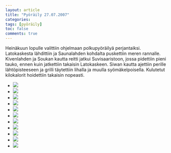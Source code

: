 ```yaml
---
layout: article
title: "Pyöräily 27.07.2007"
categories:
tags: [pyöräily]
toc: false
comments: true
---
```


Heinäkuun lopulle valittiin ohjelmaan polkupyöräilyä perjantaiksi.
Latokaskesta lähdittiin ja Saunalahden kohdalta puskettiin meren
rannalle. Kivenlahden ja Soukan kautta reitti jatkui Suvisaaristoon,
jossa pidettiin pieni tauko, ennen kuin jatkettiin takaisin Latokaskeen.
Siwan kautta ajettiin perille lähtöpisteeseen ja grilli täytettiin
lihalla ja muulla syömäkelpoisella. Kulutetut kilokalorit hoidettiin
takaisin nopeasti.

<div class="th-grid image-gallery" markdown="1">

- [![](/images/pyoraily-27.07.2007/Thumbnails/pyörä%20001.jpg)](/images/pyoraily-27.07.2007/pyörä%20001.jpg)
- [![](/images/pyoraily-27.07.2007/Thumbnails/pyörä%20003.jpg)](/images/pyoraily-27.07.2007/pyörä%20003.jpg)
- [![](/images/pyoraily-27.07.2007/Thumbnails/pyörä%20005.jpg)](/images/pyoraily-27.07.2007/pyörä%20005.jpg)
- [![](/images/pyoraily-27.07.2007/Thumbnails/pyörä%20006.jpg)](/images/pyoraily-27.07.2007/pyörä%20006.jpg)
- [![](/images/pyoraily-27.07.2007/Thumbnails/pyörä%20007.jpg)](/images/pyoraily-27.07.2007/pyörä%20007.jpg)
- [![](/images/pyoraily-27.07.2007/Thumbnails/pyörä%20010.jpg)](/images/pyoraily-27.07.2007/pyörä%20010.jpg)
- [![](/images/pyoraily-27.07.2007/Thumbnails/pyörä%20011.jpg)](/images/pyoraily-27.07.2007/pyörä%20011.jpg)
- [![](/images/pyoraily-27.07.2007/Thumbnails/pyörä%20012.jpg)](/images/pyoraily-27.07.2007/pyörä%20012.jpg)
- [![](/images/pyoraily-27.07.2007/Thumbnails/pyörä%20013.jpg)](/images/pyoraily-27.07.2007/pyörä%20013.jpg)
- [![](/images/pyoraily-27.07.2007/Thumbnails/pyörä%20014.jpg)](/images/pyoraily-27.07.2007/pyörä%20014.jpg)
- [![](/images/pyoraily-27.07.2007/Thumbnails/pyörä%20015.jpg)](/images/pyoraily-27.07.2007/pyörä%20015.jpg)

</div>
